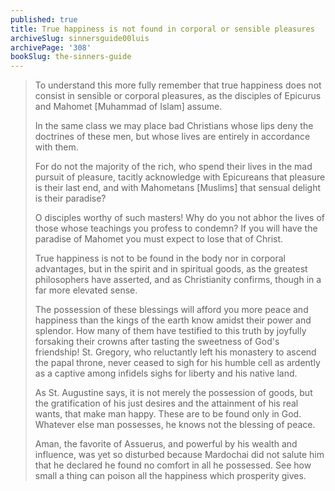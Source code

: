 ```yaml
---
published: true
title: True happiness is not found in corporal or sensible pleasures
archiveSlug: sinnersguide00luis
archivePage: '308'
bookSlug: the-sinners-guide
---
```


> To understand this more fully remember that true happiness does not consist in sensible or corporal pleasures, as the disciples of Epicurus and Mahomet [Muhammad of Islam] assume.
>
> In the same class we may place bad Christians whose lips deny the doctrines of these men, but whose lives are entirely in accordance with them.
>
> For do not the majority of the rich, who spend their lives in the mad pursuit of pleasure, tacitly acknowledge with Epicureans that pleasure is their last end, and with Mahometans [Muslims] that sensual delight is their paradise?
>
> O disciples worthy of such masters! Why do you not abhor the lives of those whose teachings you profess to condemn? If you will have the paradise of Mahomet you must expect to lose that of Christ.
>
> True happiness is not to be found in the body nor in corporal advantages, but in the spirit and in spiritual goods, as the greatest philosophers have asserted, and as Christianity confirms, though in a far more elevated sense.
>
> The possession of these blessings will afford you more peace and happiness than the kings of the earth know amidst their power and splendor. How many of them have testified to this truth by joyfully forsaking their crowns after tasting the sweetness of God's friendship! St. Gregory, who reluctantly left his monastery to ascend the papal throne, never ceased to sigh for his humble cell as ardently as a captive among infidels sighs for liberty and his native land.
>
> As St. Augustine says, it is not merely the possession of goods, but the gratification of his just desires and the attainment of his real wants, that make man happy. These are to be found only in God. Whatever else man possesses, he knows not the blessing of peace.
>
> Aman, the favorite of Assuerus, and powerful by his wealth and influence, was yet so disturbed because Mardochai did not salute him that he declared he found no comfort in all he possessed. See how small a thing can poison all the happiness which prosperity gives.
